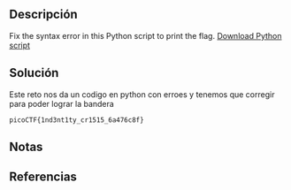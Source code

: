 ## Descripción
Fix the syntax error in this Python script to print the flag. [Download Python script](https://artifacts.picoctf.net/c/25/fixme1.py)
## Solución
Este reto nos da un codigo en python con erroes y tenemos que corregir para poder lograr la bandera


`picoCTF{1nd3nt1ty_cr1515_6a476c8f}`
## Notas
## Referencias